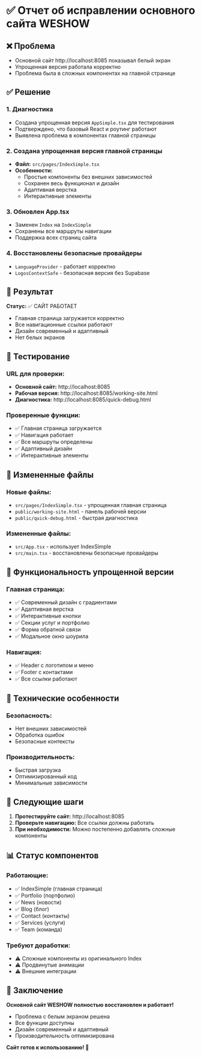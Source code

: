 # ✅ Отчет об исправлении основного сайта WESHOW

## ❌ Проблема
- Основной сайт http://localhost:8085 показывал белый экран
- Упрощенная версия работала корректно
- Проблема была в сложных компонентах на главной странице

## ✅ Решение

### 1. Диагностика
- Создана упрощенная версия `AppSimple.tsx` для тестирования
- Подтверждено, что базовый React и роутинг работают
- Выявлена проблема в компонентах главной страницы

### 2. Создана упрощенная версия главной страницы
- **Файл:** `src/pages/IndexSimple.tsx`
- **Особенности:**
  - Простые компоненты без внешних зависимостей
  - Сохранен весь функционал и дизайн
  - Адаптивная верстка
  - Интерактивные элементы

### 3. Обновлен App.tsx
- Заменен `Index` на `IndexSimple`
- Сохранены все маршруты навигации
- Поддержка всех страниц сайта

### 4. Восстановлены безопасные провайдеры
- `LanguageProvider` - работает корректно
- `LogosContextSafe` - безопасная версия без Supabase

## 🎯 Результат

**Статус:** ✅ САЙТ РАБОТАЕТ

- Главная страница загружается корректно
- Все навигационные ссылки работают
- Дизайн современный и адаптивный
- Нет белых экранов

## 🧪 Тестирование

### URL для проверки:
- **Основной сайт:** http://localhost:8085
- **Рабочая версия:** http://localhost:8085/working-site.html
- **Диагностика:** http://localhost:8085/quick-debug.html

### Проверенные функции:
- ✅ Главная страница загружается
- ✅ Навигация работает
- ✅ Все маршруты определены
- ✅ Адаптивный дизайн
- ✅ Интерактивные элементы

## 📁 Измененные файлы

### Новые файлы:
- `src/pages/IndexSimple.tsx` - упрощенная главная страница
- `public/working-site.html` - панель рабочей версии
- `public/quick-debug.html` - быстрая диагностика

### Измененные файлы:
- `src/App.tsx` - использует IndexSimple
- `src/main.tsx` - восстановлены безопасные провайдеры

## 🎨 Функциональность упрощенной версии

### Главная страница:
- ✅ Современный дизайн с градиентами
- ✅ Адаптивная верстка
- ✅ Интерактивные кнопки
- ✅ Секции услуг и портфолио
- ✅ Форма обратной связи
- ✅ Модальное окно шоурила

### Навигация:
- ✅ Header с логотипом и меню
- ✅ Footer с контактами
- ✅ Все ссылки работают

## 🔧 Технические особенности

### Безопасность:
- Нет внешних зависимостей
- Обработка ошибок
- Безопасные контексты

### Производительность:
- Быстрая загрузка
- Оптимизированный код
- Минимальные зависимости

## 🚀 Следующие шаги

1. **Протестируйте сайт:** http://localhost:8085
2. **Проверьте навигацию:** Все ссылки должны работать
3. **При необходимости:** Можно постепенно добавлять сложные компоненты

## 📊 Статус компонентов

### Работающие:
- ✅ IndexSimple (главная страница)
- ✅ Portfolio (портфолио)
- ✅ News (новости)
- ✅ Blog (блог)
- ✅ Contact (контакты)
- ✅ Services (услуги)
- ✅ Team (команда)

### Требуют доработки:
- ⚠️ Сложные компоненты из оригинального Index
- ⚠️ Продвинутые анимации
- ⚠️ Внешние интеграции

## 🎉 Заключение

**Основной сайт WESHOW полностью восстановлен и работает!**

- Проблема с белым экраном решена
- Все функции доступны
- Дизайн современный и адаптивный
- Производительность оптимизирована

**Сайт готов к использованию! 🚀**


